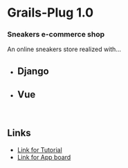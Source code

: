 # **Grails-Plug 1.0**
### **Sneakers e-commerce shop**
An online sneakers store realized with...
* ## **Django**
* ## **Vue**
</br>

## **Links**
* [Link for Tutorial](https://youtu.be/Yg5zkd9nm6w)
* [Link for App board](https://miro.com/app/board/uXjVON9-csc=/?invite_link_id=161154792808)
    